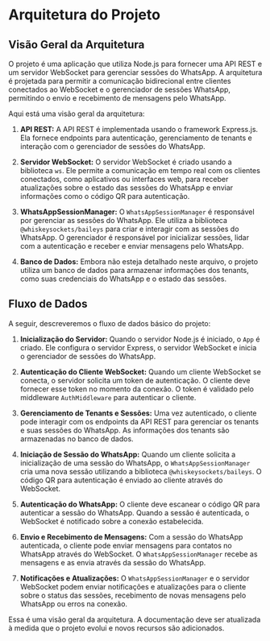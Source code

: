 # Arquitetura do Projeto

## Visão Geral da Arquitetura

O projeto é uma aplicação que utiliza Node.js para fornecer uma API REST e um servidor WebSocket para gerenciar sessões do WhatsApp. A arquitetura é projetada para permitir a comunicação bidirecional entre clientes conectados ao WebSocket e o gerenciador de sessões WhatsApp, permitindo o envio e recebimento de mensagens pelo WhatsApp.

Aqui está uma visão geral da arquitetura:

1. **API REST:**
   A API REST é implementada usando o framework Express.js. Ela fornece endpoints para autenticação, gerenciamento de tenants e interação com o gerenciador de sessões do WhatsApp.

2. **Servidor WebSocket:**
   O servidor WebSocket é criado usando a biblioteca `ws`. Ele permite a comunicação em tempo real com os clientes conectados, como aplicativos ou interfaces web, para receber atualizações sobre o estado das sessões do WhatsApp e enviar informações como o código QR para autenticação.

3. **WhatsAppSessionManager:**
   O `WhatsAppSessionManager` é responsável por gerenciar as sessões do WhatsApp. Ele utiliza a biblioteca `@whiskeysockets/baileys` para criar e interagir com as sessões do WhatsApp. O gerenciador é responsável por inicializar sessões, lidar com a autenticação e receber e enviar mensagens pelo WhatsApp.

4. **Banco de Dados:**
   Embora não esteja detalhado neste arquivo, o projeto utiliza um banco de dados para armazenar informações dos tenants, como suas credenciais do WhatsApp e o estado das sessões.

## Fluxo de Dados

A seguir, descreveremos o fluxo de dados básico do projeto:

1. **Inicialização do Servidor:**
   Quando o servidor Node.js é iniciado, o `App` é criado. Ele configura o servidor Express, o servidor WebSocket e inicia o gerenciador de sessões do WhatsApp.

2. **Autenticação do Cliente WebSocket:**
   Quando um cliente WebSocket se conecta, o servidor solicita um token de autenticação. O cliente deve fornecer esse token no momento da conexão. O token é validado pelo middleware `AuthMiddleware` para autenticar o cliente.

3. **Gerenciamento de Tenants e Sessões:**
   Uma vez autenticado, o cliente pode interagir com os endpoints da API REST para gerenciar os tenants e suas sessões do WhatsApp. As informações dos tenants são armazenadas no banco de dados.

4. **Iniciação de Sessão do WhatsApp:**
   Quando um cliente solicita a inicialização de uma sessão do WhatsApp, o `WhatsAppSessionManager` cria uma nova sessão utilizando a biblioteca `@whiskeysockets/baileys`. O código QR para autenticação é enviado ao cliente através do WebSocket.

5. **Autenticação do WhatsApp:**
   O cliente deve escanear o código QR para autenticar a sessão do WhatsApp. Quando a sessão é autenticada, o WebSocket é notificado sobre a conexão estabelecida.

6. **Envio e Recebimento de Mensagens:**
   Com a sessão do WhatsApp autenticada, o cliente pode enviar mensagens para contatos no WhatsApp através do WebSocket. O `WhatsAppSessionManager` recebe as mensagens e as envia através da sessão do WhatsApp.

7. **Notificações e Atualizações:**
   O `WhatsAppSessionManager` e o servidor WebSocket podem enviar notificações e atualizações para o cliente sobre o status das sessões, recebimento de novas mensagens pelo WhatsApp ou erros na conexão.

Essa é uma visão geral da arquitetura. A documentação deve ser atualizada à medida que o projeto evolui e novos recursos são adicionados.
